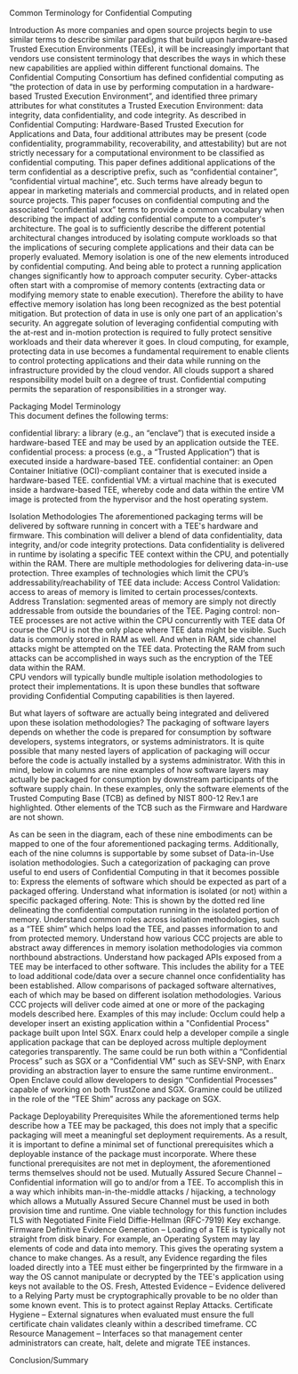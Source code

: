 Common Terminology for Confidential Computing

Introduction
As more companies and open source projects begin to use similar terms to describe similar paradigms 	that build upon hardware-based Trusted Execution Environments (TEEs), it will be increasingly important that vendors use consistent terminology that describes the ways in which these new capabilities are applied within different functional domains. 
The Confidential Computing Consortium has defined confidential computing as “the protection of data in use by performing computation in a hardware-based Trusted Execution Environment”, and identified three primary attributes for what constitutes a Trusted Execution Environment: data integrity, data confidentiality, and code integrity. As described in Confidential Computing: Hardware-Based Trusted Execution for Applications and Data, four additional attributes may be present (code confidentiality, programmability, recoverability, and attestability) but are not strictly necessary for a computational environment to be classified as confidential computing. 
This paper defines  additional applications of the term confidential as a descriptive prefix, such as “confidential container”, “confidential virtual machine”, etc. Such terms have already begun to appear in marketing materials and commercial products, and in related open source projects. 
This paper focuses on confidential computing and the associated “confidential xxx” terms to provide a common vocabulary when describing the impact of adding confidential compute to a computer's architecture.   The goal is to sufficiently describe the different potential architectural changes introduced by isolating compute workloads so that the implications of securing complete applications and their data can be properly evaluated.   Memory isolation is one of the new elements introduced by confidential computing.  And being able to protect a running application changes significantly how to approach computer security.   Cyber-attacks often start with a compromise of memory contents (extracting data or modifying memory state to enable execution). Therefore the ability to have effective memory isolation has long been recognized as the best potential mitigation.   But protection of data in use is only one part of an application's security.  An aggregate solution of leveraging confidential computing with the at-rest and in-motion protection is required to fully protect sensitive workloads and their data wherever it goes.
In cloud computing, for example, protecting data in use becomes a fundamental requirement to enable clients to control protecting applications and their data while running on the infrastructure provided by the cloud vendor.   All clouds support a shared responsibility model built on a degree of trust.  Confidential computing permits the separation of responsibilities in a stronger way.  


Packaging Model Terminology  
This document defines the following terms:

confidential library: a library (e.g., an “enclave”) that is executed inside a hardware-based TEE and may be used by an application outside the TEE.
confidential process: a process (e.g., a “Trusted Application”) that is executed inside a hardware-based TEE. 
confidential container: an Open Container Initiative (OCI)-compliant container that is executed inside a hardware-based TEE. 
confidential VM: a virtual machine that is executed inside a hardware-based TEE, whereby code and data within the entire VM image is protected from the hypervisor and the host operating system.


Isolation Methodologies
The aforementioned packaging terms will be delivered by software running in concert with a TEE's hardware and firmware.  This combination will deliver a blend of data confidentiality, data integrity, and/or code integrity protections. 
Data confidentiality is delivered in runtime by isolating a specific TEE context within the CPU, and potentially within the RAM.  There are multiple methodologies for delivering data-in-use protection. Three examples of technologies which limit the CPU’s addressability/reachability of TEE data include:
Access Control Validation: access to areas of memory is limited to certain processes/contexts.
Address Translation: segmented areas of memory are simply not directly addressable from outside the boundaries of the TEE.
Paging control: non-TEE processes are not active within the CPU concurrently with TEE data
Of course the CPU is not the only place where TEE data might be visible. Such data is commonly stored in RAM as well.  And when in RAM, side channel attacks might be attempted on the TEE data. Protecting the RAM from such attacks can be accomplished in ways such as the encryption of the TEE data within the RAM.  
CPU vendors will typically bundle multiple isolation methodologies to protect their implementations. It is upon these bundles that software providing Confidential Computing capabilities is then layered.  

But what layers of software are actually being integrated and delivered upon these isolation methodologies?  The packaging of software layers depends on whether the code is prepared for consumption by software developers, systems integrators, or systems administrators.  It is quite possible that many nested layers of application of packaging will occur before the code is actually installed by a systems administrator.
With this in mind, below in columns are nine examples of how software layers may actually be packaged for consumption by downstream participants of the software supply chain.  In these examples, only the software elements of the Trusted Computing Base (TCB) as defined by NIST 800-12 Rev.1 are highlighted.  Other elements of the TCB such as the Firmware and Hardware are not shown.

As can be seen in the diagram, each of these nine embodiments can be mapped to one of the four aforementioned packaging terms.  Additionally, each of the nine columns is supportable by some subset of Data-in-Use isolation methodologies. 
Such a categorization of packaging can prove useful to end users of Confidential Computing in that it becomes possible to:
Express the elements of software which should be expected as part of a packaged offering.
Understand what information is isolated (or not) within a specific packaged offering.  Note: This is shown by the dotted red line delineating the confidential computation running in the isolated portion of memory.
Understand common roles across isolation methodologies, such as a “TEE shim” which helps load the TEE, and passes information to and from protected memory.
Understand how various CCC projects are able to abstract away differences in memory isolation methodologies via common northbound abstractions.
Understand how packaged APIs exposed from a TEE may be interfaced to other software.  This includes the ability for a TEE to load additional code/data over a secure channel once confidentiality has been established.
Allow comparisons of packaged software alternatives, each of which may be based on different isolation methodologies.
Various CCC projects will deliver code aimed at one or more of the packaging models described here. Examples of this may include:
Occlum could help a developer insert an existing application within a "Confidential Process" package built upon Intel SGX.
Enarx could help a developer compile a single application package that can be deployed across multiple deployment categories transparently.  The same could be run both within a “Confidential Process” such as SGX or a “Confidential VM” such as SEV-SNP, with Enarx providing an abstraction layer to ensure the same runtime environment..
Open Enclave could allow developers to design “Confidential Processes” capable of working on both TrustZone and SGX.
Gramine could be utilized in the role of the “TEE Shim” across any package on SGX.
 
Package Deployability Prerequisites
While the aforementioned terms help describe how a TEE may be packaged, this does not imply that a specific packaging will meet a meaningful set deployment requirements.  As a result, it is important to define a minimal set of functional prerequisites which a deployable instance of the package must incorporate.  Where these functional prerequisites are not met in deployment, the aforementioned terms themselves should not be used.
Mutually Assured Secure Channel – Confidential information will go to and/or from a TEE.  To accomplish this in a way which inhibits man-in-the-middle attacks / hijacking, a technology which allows a Mutually Assured Secure Channel must be used in both provision time and runtime.  One viable technology for this function includes TLS with Negotiated Finite Field Diffie-Hellman (RFC-7919) Key exchange.  
Firmware Definitive Evidence Generation – Loading of a TEE is typically not straight from disk binary. For example, an Operating System may lay elements of code and data into memory.  This gives the operating system a chance to make changes.  As a result, any Evidence regarding the files loaded directly into a TEE must either be fingerprinted by the firmware in a way the OS cannot manipulate or decrypted by the TEE's application using keys not available to the OS.
Fresh, Attested Evidence – Evidence delivered to a Relying Party must be cryptographically provable to be no older than some known event.  This is to protect against Replay Attacks. 
Certificate Hygiene  – External signatures when evaluated must ensure the full certificate chain validates cleanly within a described timeframe.
CC Resource Management  – Interfaces so that management center administrators can create, halt, delete and migrate TEE instances.

Conclusion/Summary
<Steve to propose something short here>
